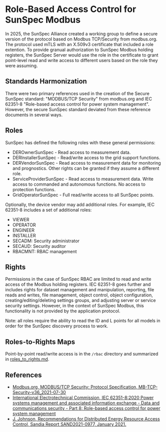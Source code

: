 # Role-Based Access Control for SunSpec Modbus

In 2025, the SunSpec Alliance created a working group to define 
a secure version of the protocol based on Modbus TCP/Security 
from modbus.org.  The protocol used mTLS with an X.509v3 certificate
that included a role extention.  To provide granual authorization to 
SunSpec Modbus holding registers, the SunSpec Server would use 
the role in the certificate to grant point-level read and write 
access to different users based on the role they were assuming.

## Standards Harmonization

There were two primary references used in the creation of the 
Secure SunSpec standard: "MODBUS/TCP Security" from modbus.org and 
IEC 62351-8 "Role-based access control for power system management".
However, the secure SunSpec standard deviated from these reference 
documents in several ways. 

## Roles

SunSpec has defined the following roles with these general permissions:

* DEROwnerSunSpec - Read access to measurement data. 
* DERInstallerSunSpec - Read/write access to the grid support functions. 
* DERVendorSunSpec - Read access to measurement data for monitoring and 
prognostics. Other rights can be granted if they assume a different role. 
* ServiceProviderSunSpec - Read access to measurement data. Write access to 
commanded and autonomous functions.  No access to protection functions. 
* GridOperatorSunSpec - Full read/write access to all SunSpec points. 

Optionally, the device vendor may add additional roles.  For example, 
IEC 62351-8 includes a set of additional roles:

* VIEWER
* OPERATOR
* ENGINEER
* INSTALLER
* SECADM: Security administrator
* SECAUD: Security auditor
* RBACMNT: RBAC management

## Rights

Permissions in the case of SunSpec RBAC are limited to read and write 
access of the Modbus holding registers. IEC 62351-8 goes further and includes 
rights for dataset management and manipulation, reporting, file reads 
and writes, file management, object control, object configuration, 
creating/editing/deleting settings groups, and adjusting server or 
service security settings. However, in the context of SunSpec Modbus, 
this functionality is not provided by the application protocol. 

Note: all roles require the ability to read the ID and L points for all 
models in order for the SunSpec discovery process to work.  

## Roles-to-Rights Maps

Point-by-point read/write access is in the `/rbac` directory and summarized 
in [roles_to_rights.md](roles_to_rights.md).

## References

* [Modbus.org, MODBUS/TCP Security: Protocol Specification, MB-TCP-Security-v36_2021-07-30](https://www.modbus.org/docs/MB-TCP-Security-v36_2021-07-30.pdf)
* [International Electrotechnical Commission, IEC 62351-8:2020 Power systems management and associated information exchange - Data and communications security - Part 8: Role-based access control for power system management](https://webstore.iec.ch/en/publication/61822)
* [J. Johnson, Recommendations for Distributed Energy Resource Access Control, Sandia Report
SAND2021-0977, January 2021.](https://www.osti.gov/servlets/purl/1765273)